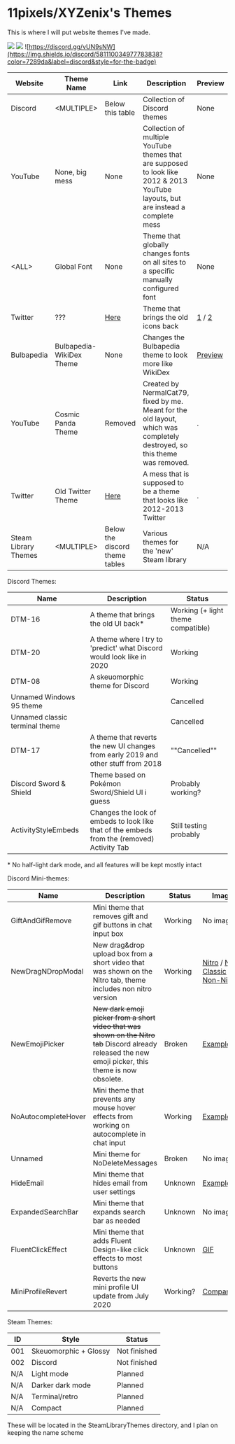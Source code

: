 # 11pixels/XYZenix's Themes

This is where I will put website themes I've made.

![](https://img.shields.io/github/commit-activity/m/XYZenix/XYZenixThemes?color=4499ff&style=for-the-badge)
![](https://img.shields.io/github/last-commit/XYZenix/XYZenixThemes?style=for-the-badge)
![https://discord.gg/vUN9sNW](https://img.shields.io/discord/581110034977783838?color=7289da&label=discord&style=for-the-badge)

Website | Theme Name | Link | Description | Preview
------- | ---------- | ---- | ----------- | -------
Discord | \<MULTIPLE\> | Below this table | Collection of Discord themes | None
YouTube | None, big mess | None | Collection of multiple YouTube themes that are supposed to look like 2012 & 2013 YouTube layouts, but are instead a complete mess | None
\<ALL\> | Global Font | None | Theme that globally changes fonts on all sites to a specific manually configured font | None
Twitter | ??? | [Here](https://github.com/XYZenix/XYZenixThemes/blob/master/OldTwitterIcons.css) | Theme that brings the old icons back | [1](https://cdn.discordapp.com/attachments/531523467636375554/591349962290233354/unknown.png) / [2](https://cdn.discordapp.com/attachments/531523467636375554/591349987661709324/unknown.png)
Bulbapedia | Bulbapedia-WikiDex Theme | None | Changes the Bulbapedia theme to look more like WikiDex | [Preview](https://cdn.discordapp.com/attachments/581117911117070336/622017951784239105/unknown.png)
YouTube | Cosmic Panda Theme | Removed | Created by NermalCat79, fixed by me. Meant for the old layout, which was completely destroyed, so this theme was removed. | .
Twitter | Old Twitter Theme | [Here](https://github.com/XYZenix/XYZenixThemes/blob/master/OldTwitterTheme.css) | A mess that is supposed to be a theme that looks like 2012-2013 Twitter | .
Steam Library Themes | \<MULTIPLE\> | Below the discord theme tables | Various themes for the 'new' Steam library | N/A

Discord Themes:

Name | Description  | Status
-- | --  | --
DTM-16 | A theme that brings the old UI back* | Working (+ light theme compatible)
DTM-20 | A theme where I try to 'predict' what Discord would look like in 2020 | Working
DTM-08 | A skeuomorphic theme for Discord  | Working
Unnamed Windows 95 theme | | Cancelled
Unnamed classic terminal theme | | Cancelled
DTM-17 | A theme that reverts the new UI changes from early 2019 and other stuff from 2018 | ""Cancelled""
Discord Sword & Shield | Theme based on Pokémon Sword/Shield UI i guess | Probably working?
ActivityStyleEmbeds | Changes the look of embeds to look like that of the embeds from the (removed) Activity Tab | Still testing probably

\* No half-light dark mode, and all features will be kept mostly intact

Discord Mini-themes:

Name | Description | Status | Image
-- | -- | -- | --
GiftAndGifRemove | Mini theme that removes gift and gif buttons in chat input box | Working | No image
NewDragNDropModal | New drag&drop upload box from a short video that was shown on the Nitro tab, theme includes non nitro version | Working |[Nitro](https://cdn.discordapp.com/attachments/581117911117070336/638606292843233310/unknown.png) / [Nitro Classic](https://cdn.discordapp.com/attachments/531523467636375554/590955254200401926/unknown.png) / [Non-Nitro](https://cdn.discordapp.com/attachments/531523467636375554/590955483863580682/unknown.png)
NewEmojiPicker | ~~New dark emoji picker from a short video that was shown on the Nitro tab~~ Discord already released the new emoji picker, this theme is now obsolete. | Broken | [Example](https://cdn.discordapp.com/attachments/531523467636375554/590954861861011460/unknown.png)
NoAutocompleteHover | Mini theme that prevents any mouse hover effects from working on autocomplete in chat input | Working | [Example](https://cdn.discordapp.com/attachments/531523467636375554/590956266159996958/unknown.png)
Unnamed | Mini theme for NoDeleteMessages | Broken | No image
HideEmail | Mini theme that hides email from user settings | Unknown | [Example](https://cdn.discordapp.com/attachments/531523467636375554/590956519290306564/unknown.png)
ExpandedSearchBar | Mini theme that expands search bar as needed | Unknown | No image
FluentClickEffect | Mini theme that adds Fluent Design-like click effects to most buttons | Unknown | [GIF](https://cdn.discordapp.com/attachments/531523467636375554/590957041305255957/2019-06-19_20-31-52.gif)
MiniProfileRevert | Reverts the new mini profile UI update from July 2020 | Working? | [Comparison](https://i.imgur.com/UPmNSMH.png)


Steam Themes:

ID | Style | Status
-- | -- | --
001 | Skeuomorphic + Glossy | Not finished
002 | Discord | Not finished
N/A | Light mode | Planned
N/A | Darker dark mode | Planned
N/A | Terminal/retro | Planned
N/A | Compact | Planned

These will be located in the SteamLibraryThemes directory, and I plan on keeping the name scheme
